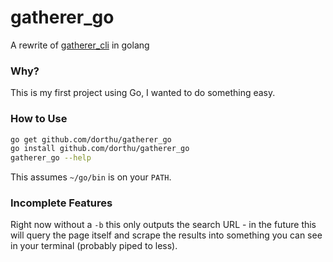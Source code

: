 # gatherer_go

A rewrite of [gatherer_cli](https://github.com/Dorthu/gatherer_cli) in golang

### Why?

This is my first project using Go, I wanted to do something easy.

### How to Use

```bash
go get github.com/dorthu/gatherer_go
go install github.com/dorthu/gatherer_go
gatherer_go --help
```

This assumes `~/go/bin` is on your `PATH`.

### Incomplete Features

Right now without a `-b` this only outputs the search URL - in the future this
will query the page itself and scrape the results into something you can see in
your terminal (probably piped to less).
